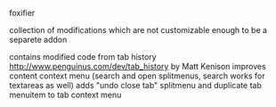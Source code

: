 foxifier

collection of modifications which are not customizable enough to be a separete addon

contains modified code from tab history
		http://www.penguinus.com/dev/tab_history by Matt Kenison
improves content context menu (search and open splitmenus, search works for textareas as well)
adds "undo close tab" splitmenu and duplicate tab menuitem to tab context menu
